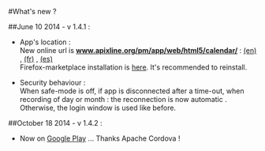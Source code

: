 ﻿#What's new ?



##June 10 2014 - v 1.4.1 :  
- App's location :  
New online url is **www.apixline.org/pm/app/web/html5/calendar/** : [(en)](http://www.apixline.org/pm/app/web/html5/calendar/en.html) , [(fr)](http://www.apixline.org/pm/app/web/html5/calendar/) , [(es)](http://www.apixline.org/pm/app/web/html5/calendar/es.html)   
Firefox-marketplace installation is [here](https://marketplace.firefox.com/app/fl-calendar). It's recommended to reinstall.

- Security behaviour :  
When safe-mode is off, if app is disconnected after a time-out, when recording of day or month : the reconnection is now automatic .  
Otherwise, the login window is used like before.  

##October 18 2014 - v 1.4.2 :  
- Now on [Google Play](https://play.google.com/store/apps/details?id=net.apixline.calendar&hl=en)
 ... Thanks Apache Cordova !
 